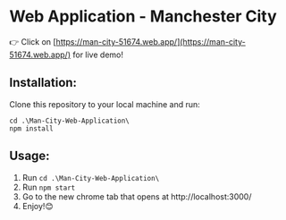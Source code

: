 # Web Application - Manchester City
👉 Click on [https://man-city-51674.web.app/](https://man-city-51674.web.app/) for live demo!

## Installation:
Clone this repository to your local machine and run:
```
cd .\Man-City-Web-Application\
npm install
```

## Usage:
1. Run `cd .\Man-City-Web-Application\`
2. Run `npm start`
3. Go to the new chrome tab that opens at http://localhost:3000/ 
4. Enjoy!😊
